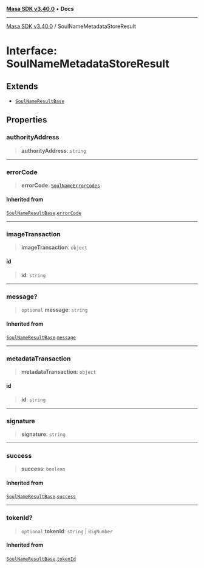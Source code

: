 [**Masa SDK v3.40.0**](../README.md) • **Docs**

***

[Masa SDK v3.40.0](../globals.md) / SoulNameMetadataStoreResult

# Interface: SoulNameMetadataStoreResult

## Extends

- [`SoulNameResultBase`](SoulNameResultBase.md)

## Properties

### authorityAddress

> **authorityAddress**: `string`

***

### errorCode

> **errorCode**: [`SoulNameErrorCodes`](../enumerations/SoulNameErrorCodes.md)

#### Inherited from

[`SoulNameResultBase`](SoulNameResultBase.md).[`errorCode`](SoulNameResultBase.md#errorcode)

***

### imageTransaction

> **imageTransaction**: `object`

#### id

> **id**: `string`

***

### message?

> `optional` **message**: `string`

#### Inherited from

[`SoulNameResultBase`](SoulNameResultBase.md).[`message`](SoulNameResultBase.md#message)

***

### metadataTransaction

> **metadataTransaction**: `object`

#### id

> **id**: `string`

***

### signature

> **signature**: `string`

***

### success

> **success**: `boolean`

#### Inherited from

[`SoulNameResultBase`](SoulNameResultBase.md).[`success`](SoulNameResultBase.md#success)

***

### tokenId?

> `optional` **tokenId**: `string` \| `BigNumber`

#### Inherited from

[`SoulNameResultBase`](SoulNameResultBase.md).[`tokenId`](SoulNameResultBase.md#tokenid)
